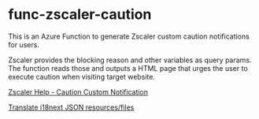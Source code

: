 # func-zscaler-caution

This is an Azure Function to generate Zscaler custom caution notifications for users.

Zscaler provides the blocking reason and other variables as query params. The function reads those and outputs a HTML page that urges the user to execute caution when visiting target website.

[Zscaler Help - Caution Custom Notification](https://help.zscaler.com/zia/caution-custom-notification)

[Translate i18next JSON resources/files](https://translate.i18next.com/)
